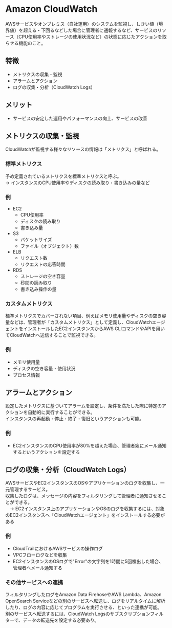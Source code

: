 # Amazon CloudWatch
AWSサービスやオンプレミス（自社運用）のシステムを監視し、しきい値（境界値）を超える・下回るなどした場合に管理者に通報するなど、サービスのリソース（CPU使用率やストレージの使用状況など）の状態に応じたアクションを取らせる機能のこと。

## 特徴
* メトリクスの収集・監視
* アラームとアクション
* ログの収集・分析（CloudWatch Logs）

## メリット
* サービスの安定した運用やパフォーマンスの向上、サービスの改善

## メトリクスの収集・監視
CloudWatchが監視する様々なリソースの情報は「メトリクス」と呼ばれる。  

### 標準メトリクス
予め定義されているメトリクスを標準メトリクスと呼ぶ。  
 → インスタンスのCPU使用率やディスクの読み取り・書き込みの量など

### 例
* EC2
  * CPU使用率
  * ディスクの読み取り
  * 書き込み量
* S3
  * バケットサイズ
  * ファイル（オブジェクト）数
* ELB
  * リクエスト数
  * リクエストの応答時間
* RDS
  * ストレージの空き容量
  * 秒間の読み取り
  * 書き込み操作の量


### カスタムメトリクス
標準メトリクスでカバーされない項目、例えばメモリ使用量やディスクの空き容量などは、管理者が「カスタムメトリクス」として定義し、CloudWatchエージェントをインストールしたEC2インスタンスからAWS CLIコマンドやAPIを用いてCloudWatchへ送信することで監視できる。

### 例
* メモリ使用量
* ディスクの空き容量・使用状況
* プロセス情報

## アラームとアクション
設定したメトリクスに基づいてアラームを設定し、条件を満たした際に特定のアクションを自動的に実行することができる。  
インスタンスの再起動・停止・終了・復旧というアクションも可能。

### 例
* EC2インスタンスのCPU使用率が80%を超えた場合、管理者宛にメール通知するというアクションを設定する

## ログの収集・分析（CloudWatch Logs）
AWSサービスやEC2インスタンスのOSやアプリケーションのログを収集し、一元管理するサービス。  
収集したログは、メッセージの内容をフィルタリングして管理者に通知させることができる。  
　→ EC2インスタンス上のアプリケーションやOSのログを収集するには、対象のEC2インスタンスへ「CloudWatchエージェント」をインストールする必要がある

### 例
* CloudTrailにおけるAWSサービスの操作ログ
* VPCフローログなどを収集
* EC2インスタンスのOSログで"Error"の文字列を1時間に5回検出した場合、管理者へメール通知する

### その他サービスへの連携
フィルタリングしたログをAmazon Data FirehoseやAWS Lambda、Amazon OpenSearch Serviceなどの別のサービスへ転送し、ログをリアルタイムに解析したり、ログの内容に応じてプログラムを実行させる、といった連携が可能。  
別のサービスへ転送するには、CloudWatch Logsのサブスクリプションフィルターで、データの転送先を設定する必要あり。

